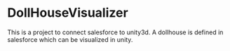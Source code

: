 # DollHouseVisualizer

This is a project to connect salesforce to unity3d. A dollhouse is defined in salesforce which can be visualized in unity.
